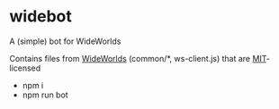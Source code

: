 # widebot
A (simple) bot for WideWorlds

Contains files from [WideWorlds](https://github.com/Blaxar/WideWorlds) (common/*, ws-client.js) that are [MIT](https://github.com/Blaxar/WideWorlds/blob/dev/LICENSE)-licensed

* npm i
* npm run bot
